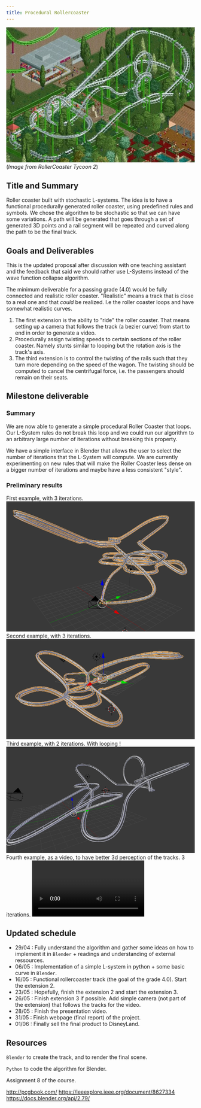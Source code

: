```yaml
---
title: Procedural Rollercoaster
---
```


![Example of end result](images/example.jpg)<br/>
(_Image from RollerCoaster Tycoon 2_)

## Title and Summary

Roller coaster built with stochastic L-systems. The idea is to have a functional procedurally generated roller coaster, using predefined rules and symbols. We chose the algorithm to be stochastic so that we can have some variations. A path will be generated that goes through a set of generated 3D points and a rail segment will be repeated and curved along the path to be the final track.

## Goals and Deliverables

This is the updated proposal after discussion with one teaching assistant and the feedback that said we should rather use L-Systems instead of the wave function collapse algorithm.

The minimum deliverable for a passing grade (4.0) would be fully connected and realistic roller coaster. "Realistic" means a track that is close to a real one and that *could* be realized. I.e the roller coaster loops and have somewhat realistic curves.

1. The first extension is the ability to "ride" the roller coaster. That means setting up a camera that follows the track (a bezier curve) from start to end in order to generate a video.
2. Procedurally assign twisting speeds to certain sections of the roller coaster. Namely stunts similar to looping but the rotation axis is the track's axis.
3. The third extension is to control the twisting of the rails such that they turn more depending on the speed of the wagon. The twisting should be computed to cancel the centrifugal force, i.e. the passengers should remain on their seats.

## Milestone deliverable
### Summary
We are now able to generate a simple procedural Roller Coaster that loops. Our L-System rules do not break this loop and we could run our algorithm to an arbitrary large number of iterations without breaking this property.

We have a simple interface in Blender that allows the user to select the number of iterations that the L-System will compute.
We are currently experimenting on new rules that will make the Roller Coaster less dense on a bigger number of iterations and maybe have a less consistent "style".

### Preliminary results
First example, with 3 iterations.
![Example of generated tracks](images/generated-track-1.png)
Second example, with 3 iterations.
![Example of generated tracks](images/generated-track-2.png)
Third example, with 2 iterations. With looping !
![Example of generated tracks](images/generated-track-3.png)
Fourth example, as a video, to have better 3d perception of the tracks. 3 iterations.
![Video example of generated tracks](images/example.mp4)

## Updated schedule
- 29/04 : Fully understand the algorithm and gather some ideas on how to implement it in `Blender` + readings and understanding of external ressources.
- 06/05 : Implementation of a simple L-system in python + some basic curve in `Blender`.
- 16/05 : Functional rollercoaster track (the goal of the grade 4.0). Start the extension 2.
- 23/05 : Hopefully, finish the extension 2 and start the extension 3.
- 26/05 : Finish extension 3 if possible. Add simple camera (not part of the extension) that follows the tracks for the video.
- 28/05 : Finish the presentation video.
- 31/05 : Finish webpage (final report) of the project.
- 01/06 : Finally sell the final product to DisneyLand.

## Resources

`Blender` to create the track, and to render the final scene.

`Python` to code the algorithm for Blender.

Assignment 8 of the course.

http://pcgbook.com/
https://ieeexplore.ieee.org/document/8627334
https://docs.blender.org/api/2.79/
